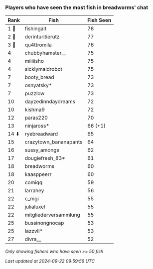### Players who have seen the most fish in breadworms' chat
| Rank | Fish | Fish Seen |
|------|--------|-----------|
| 1 🥇  | fishingalt  | 78 |
| 2 🥈  | derinturitierutz  | 77 |
| 3 🥉  | qu4ttromila  | 76 |
| 4  | chubbyhamster__  | 75 |
| 4  | miiiiisho  | 75 |
| 4  | sicklymaidrobot  | 75 |
| 7  | booty_bread  | 73 |
| 7  | osnyatsky*  | 73 |
| 7  | puzzlow  | 73 |
| 10  | dayzedinndaydreams  | 72 |
| 10  | kishma9  | 72 |
| 12  | paras220  | 70 |
| 13  | ninjaross*  | 66 (+1) |
| 14 ⬇ | ryebreadward  | 65 |
| 15  | crazytown_bananapants  | 64 |
| 16  | sussy_amonge  | 62 |
| 17  | dougiefresh_83*  | 61 |
| 18  | breadworms  | 60 |
| 18  | kaasppeerr  | 60 |
| 20  | comiqq  | 59 |
| 21  | larrahey  | 56 |
| 22  | c_mgi  | 55 |
| 22  | julialuxel  | 55 |
| 22  | mitgliederversammlung  | 55 |
| 25  | bussinongnocap  | 53 |
| 25  | lazzvli*  | 53 |
| 27  | divra__  | 52 |

_Only showing fishers who have seen >= 50 fish_

_Last updated at 2024-09-22 09:59:56 UTC_